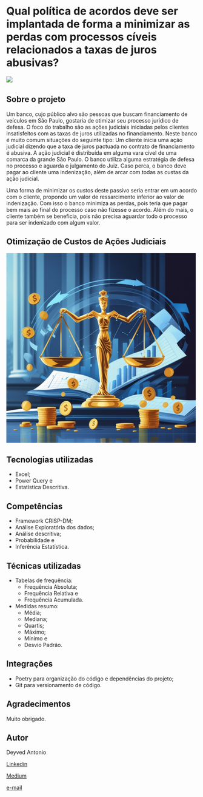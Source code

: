 # Qual política de acordos deve ser implantada de forma a minimizar as perdas com processos cíveis relacionados a taxas de juros abusivas?

[![](https://img.shields.io/github/license/deyvedantonio/legal_analytics)]([https://github.com/DeyvedAntonio/legal_analytics/blob/main/LICENSE](https://github.com/DeyvedAntonio/legal_analytics/blob/main/LICENSE.txt))

## Sobre o projeto
Um banco, cujo público alvo são pessoas que buscam financiamento de veículos em São Paulo, gostaria de otimizar seu processo jurídico de defesa. O foco do trabalho são as ações judiciais iniciadas pelos clientes insatisfeitos com as taxas de juros utilizadas no financiamento. Neste banco é muito comum situações do seguinte tipo: Um cliente inicia uma ação judicial dizendo que a taxa de juros pactuada no contrato de financiamento é abusiva. A ação judicial é distribuída em alguma vara cível de uma comarca da grande São Paulo. O banco utiliza alguma estratégia de defesa no processo e aguarda o julgamento do Juiz. Caso perca, o banco deve pagar ao cliente uma indenização, além de arcar com todas as custas da ação judicial.

Uma forma de minimizar os custos deste passivo seria entrar em um acordo com o cliente, propondo um valor de ressarcimento inferior ao valor de indenização. Com isso o banco minimiza as perdas, pois teria que pagar bem mais ao final do processo caso não fizesse o acordo. Além do mais, o cliente também se beneficia, pois não precisa aguardar todo o processo para ser indenizado com algum valor.


## Otimização de Custos de Ações Judiciais
<div align="left">
<img src="https://github.com/DeyvedAntonio/legal_analytics/blob/main/06_Imagens/otimizacao_custos_judiciais.jpg" width="500px" />
</div>


## Tecnologias utilizadas
- Excel;
- Power Query e
- Estatística Descritiva.

## Competências
- Framework CRISP-DM;
- Análise Exploratória dos dados;
- Análise descritiva;
- Probabilidade e
- Inferência Estatística.

## Técnicas utilizadas
- Tabelas de frequência:
  - Frequência Absoluta;
  - Frequência Relativa e
  - Frequência Acumulada.
- Medidas resumo:
  - Média;
  - Mediana;
  - Quartis;
  - Máximo;
  - Mínimo e
  - Desvio Padrão.
  

## Integrações
- Poetry para organização do código e dependências do projeto;
- Git para versionamento de código.

## Agradecimentos
Muito obrigado.

## Autor
Deyved Antonio

[Linkedin](https://www.linkedin.com/in/deyved-antonio-161216122/)

[Medium](https://medium.com/@deyved.antonio)

[e-mail](deyved.antonio@gmail.com)
